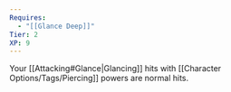 ```yaml
---
Requires:
  - "[[Glance Deep]]"
Tier: 2
XP: 9
---
```

Your [[Attacking#Glance|Glancing]] hits with [[Character Options/Tags/Piercing]] powers are normal hits.